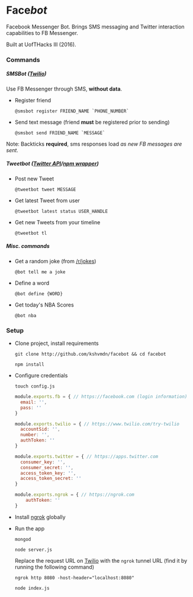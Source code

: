 # Face*bot*
Facebook Messenger Bot. Brings SMS messaging and Twitter interaction capabilities to FB Messenger. 

Built at UofTHacks III (2016).

### Commands

##### SMSBot ([Twilio](https://www.twilio.com))

Use FB Messenger through SMS, __without data__.

+ Register friend

  ``` 
  @smsbot register FRIEND_NAME `PHONE_NUMBER`
  ```

+ Send text message (friend __must__ be registered prior to sending)

  ```
  @smsbot send FRIEND_NAME `MESSAGE` 
  ```

Note: Backticks __required__, sms responses load _as new FB messages are sent_.

##### Tweetbot ([Twitter API](https://dev.twitter.com/rest/public)/[npm wrapper](https://www.npmjs.com/package/twitter))

+ Post new Tweet 

  ```
  @tweetbot tweet MESSAGE
  ```

+ Get latest Tweet from user

  ```
  @tweetbot latest status USER_HANDLE
  ```

+ Get new Tweets from your timeline

  ```
  @tweetbot tl
  ```

##### Misc. commands

+ Get a random joke (from [/r/jokes](https://reddit.com/r/jokes))

  ```
  @bot tell me a joke
  ```

+ Define a word

  ```
  @bot define {WORD}
  ```

+ Get today's NBA Scores

  ```
  @bot nba
  ``` 

### Setup

+ Clone project, install requirements
 
  ```
  git clone http://github.com/kshvmdn/facebot && cd facebot
  ```
  
  ```
  npm install
  ```
  
+ Configure credentials
 
  ```
  touch config.js
  ```
  
  ```javascript
  module.exports.fb = { // https://facebook.com (login information)
    email: '',
    pass: ''
  }
  
  module.exports.twilio = { // https://www.twilio.com/try-twilio
    accountSid: '',
    number: '',
    authToken: ''
  }
  
  module.exports.twitter = { // https://apps.twitter.com
    consumer_key: '',
    consumer_secret: '',
    access_token_key: '',
    access_token_secret: ''
  }
  
  module.exports.ngrok = { // https://ngrok.com
      authToken: ''
  }
  ```
  
+ Install [ngrok](https://www.npmjs.com/package/ngrok) globally
+ Run the app

  ```
  mongod
  ```
  
  ```
  node server.js
  ```
  
  Replace the request URL on [Twilio](https://www.twilio.com/user/account/messaging/phone-numbers) with the `ngrok` tunnel URL (find it by running the following command)
  
  ```
  ngrok http 8080 -host-header="localhost:8080"
  ```
  
  ```
  node index.js
  ```
